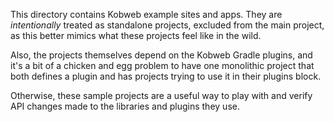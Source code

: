 This directory contains Kobweb example sites and apps. They are _intentionally_ treated as standalone projects, excluded
from the main project, as this better mimics what these projects feel like in the wild.

Also, the projects themselves depend on the Kobweb Gradle plugins, and it's a bit of a chicken and egg problem to have
one monolithic project that both defines a plugin and has projects trying to use it in their plugins block.

Otherwise, these sample projects are a useful way to play with and verify API changes made to the libraries and plugins
they use.